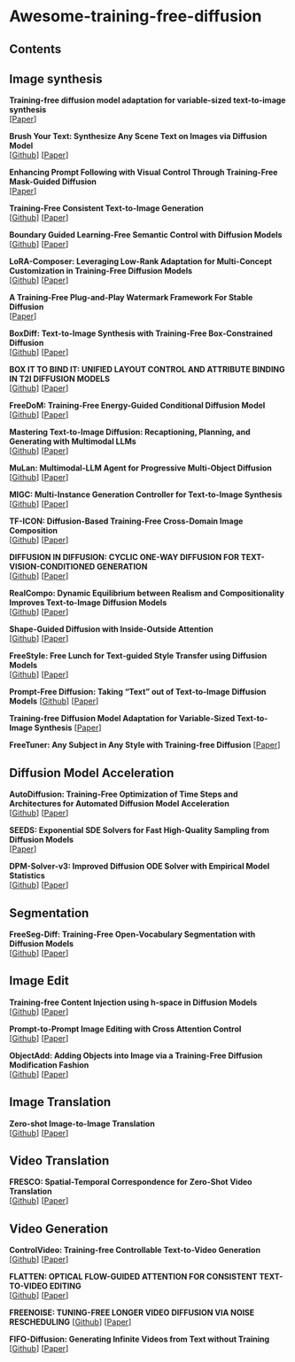 # Awesome-training-free-diffusion

## Contents

## Image synthesis

**Training-free diffusion model adaptation for variable-sized text-to-image synthesis** \
[[Paper](https://proceedings.neurips.cc/paper_files/paper/2023/file/e0378e0c642b1d292fcb224e8d5a39b3-Paper-Conference.pdf)]

**Brush Your Text: Synthesize Any Scene Text on Images via Diffusion Model** \
[[Github](https://github.com/ecnuljzhang/brush-your-text)]
[[Paper](https://ojs.aaai.org/index.php/AAAI/article/view/28550/29069)]

**Enhancing Prompt Following with Visual Control Through Training-Free Mask-Guided Diffusion** \
[[Paper](https://arxiv.org/pdf/2404.14768)]

**Training-Free Consistent Text-to-Image Generation** \
[[Github](https://consistory-paper.github.io/)]
[[Paper](https://arxiv.org/abs/2402.03286)]

**Boundary Guided Learning-Free Semantic Control with Diffusion Models** \
[[Github](https://l-yezhu.github.io/BoundaryDiffusion/)]
[[Paper](https://proceedings.neurips.cc/paper_files/paper/2023/file/f737da5ea0e122870fad209509f87d5b-Paper-Conference.pdf)]

**LoRA-Composer: Leveraging Low-Rank Adaptation for Multi-Concept Customization in Training-Free Diffusion Models** \
[[Github](https://github.com/Young98CN/LoRA_Composer)]
[[Paper](https://arxiv.org/pdf/2403.11627)]

**A Training-Free Plug-and-Play Watermark Framework For Stable Diffusion** \
[[Paper](https://arxiv.org/pdf/2404.05607)]

**BoxDiff: Text-to-Image Synthesis with Training-Free Box-Constrained Diffusion** \
[[Github](https://github.com/showlab/BoxDiff)]
[[Paper](https://openaccess.thecvf.com/content/ICCV2023/papers/Xie_BoxDiff_Text-to-Image_Synthesis_with_Training-Free_Box-Constrained_Diffusion_ICCV_2023_paper.pdf)]

**BOX IT TO BIND IT: UNIFIED LAYOUT CONTROL AND ATTRIBUTE BINDING IN T2I DIFFUSION MODELS** \
[[Github](https://github.com/nextaistudio/BoxIt2BindIt)]
[[Paper](https://arxiv.org/pdf/2402.17910)]

**FreeDoM: Training-Free Energy-Guided Conditional Diffusion Model** \
[[Github](https://github.com/vvictoryuki/FreeDoM)]
[[Paper](https://arxiv.org/pdf/2303.09833)]

**Mastering Text-to-Image Diffusion: Recaptioning, Planning, and Generating with Multimodal LLMs** \
[[Github](https://github.com/YangLing0818/RPG-DiffusionMaster)]
[[Paper](https://arxiv.org/pdf/2401.11708v2)]

**MuLan: Multimodal-LLM Agent for Progressive Multi-Object Diffusion** \
[[Github](https://github.com/measure-infinity/mulan-code)]
[[Paper](https://arxiv.org/pdf/2402.12741)]

**MIGC: Multi-Instance Generation Controller for Text-to-Image Synthesis** \
[[Github](https://migcproject.github.io/)]
[[Paper](https://arxiv.org/pdf/2402.05408)]

**TF-ICON: Diffusion-Based Training-Free Cross-Domain Image Composition** \
[[Github](https://github.com/Shilin-LU/TF-ICON)]
[[Paper](https://openaccess.thecvf.com/content/ICCV2023/papers/Lu_TF-ICON_Diffusion-Based_Training-Free_Cross-Domain_Image_Composition_ICCV_2023_paper.pdf)]

**DIFFUSION IN DIFFUSION: CYCLIC ONE-WAY DIFFUSION FOR TEXT-VISION-CONDITIONED GENERATION** \
[[Github](https://wangruoyu02.github.io/cow.github.io/)]
[[Paper](https://arxiv.org/pdf/2306.08247)]

**RealCompo: Dynamic Equilibrium between Realism and Compositionality Improves Text-to-Image Diffusion Models** \
[[Github](https://github.com/YangLing0818/RealCompo)]
[[Paper](https://arxiv.org/pdf/2402.12908v1)]

**Shape-Guided Diffusion with Inside-Outside Attention** \
[[Github](https://shape-guided-diffusion.github.io/)]
[[Paper](https://openaccess.thecvf.com/content/WACV2024/papers/Park_Shape-Guided_Diffusion_With_Inside-Outside_Attention_WACV_2024_paper.pdf)]

**FreeStyle: Free Lunch for Text-guided Style Transfer using Diffusion Models** \
[[Github](https://freestylefreelunch.github.io/)]
[[Paper](https://arxiv.org/pdf/2401.15636v1)]

**Prompt-Free Diffusion: Taking “Text” out of Text-to-Image Diffusion Models**
[[Github](https://github.com/SHI-Labs/Prompt-Free-Diffusion)]
[[Paper](https://arxiv.org/pdf/2305.16223)]

**Training-free Diffusion Model Adaptation for Variable-Sized Text-to-Image Synthesis**
[[Paper](https://proceedings.neurips.cc/paper_files/paper/2023/file/e0378e0c642b1d292fcb224e8d5a39b3-Paper-Conference.pdf)]

**FreeTuner: Any Subject in Any Style with Training-free Diffusion**
[[Paper](https://arxiv.org/pdf/2405.14201)]

## Diffusion Model Acceleration

**AutoDiffusion: Training-Free Optimization of Time Steps and Architectures for Automated Diffusion Model Acceleration** \
[[Github](https://github.com/lilijiangg/AutoDiffusion)]
[[Paper](https://openaccess.thecvf.com/content/ICCV2023/papers/Li_AutoDiffusion_Training-Free_Optimization_of_Time_Steps_and_Architectures_for_Automated_ICCV_2023_paper.pdf)]

**SEEDS: Exponential SDE Solvers for Fast High-Quality Sampling from Diffusion Models** \
[[Paper](https://proceedings.neurips.cc/paper_files/paper/2023/file/d6f764aae383d9ff28a0f89f71defbd9-Paper-Conference.pdf)]

**DPM-Solver-v3: Improved Diffusion ODE Solver with Empirical Model Statistics** \
[[Github](https://github.com/thu-ml/DPM-Solver-v3)]
[[Paper](https://proceedings.neurips.cc/paper_files/paper/2023/file/ada8de994b46571bdcd7eeff2d3f9cff-Paper-Conference.pdf)]

## Segmentation
**FreeSeg-Diff: Training-Free Open-Vocabulary Segmentation with Diffusion Models** \
[[Github](https://bcorrad.github.io/freesegdiff/)]
[[Paper](https://arxiv.org/pdf/2403.20105)]


## Image Edit

**Training-free Content Injection using h-space in Diffusion Models** \
[[Github](https://curryjung.github.io/DiffStyle/)]
[[Paper](https://openaccess.thecvf.com/content/WACV2024/papers/Jeong_Training-Free_Content_Injection_Using_H-Space_in_Diffusion_Models_WACV_2024_paper.pdf)]

**Prompt-to-Prompt Image Editing with Cross Attention Control** \
[[Github](https://github.com/google/prompt-to-prompt)]
[[Paper](https://arxiv.org/pdf/2208.01626)]

**ObjectAdd: Adding Objects into Image via a Training-Free Diffusion Modification Fashion** \
[[Github](https://github.com/potato-kitty/ObjectAdd)]
[[Paper](https://arxiv.org/pdf/2404.17230)]

## Image Translation

**Zero-shot Image-to-Image Translation** \
[[Github](https://github.com/pix2pixzero/pix2pix-zero)]
[[Paper](https://arxiv.org/pdf/2302.03027)]

## Video Translation
**FRESCO: Spatial-Temporal Correspondence for Zero-Shot Video Translation** \
[[Github](https://github.com/williamyang1991/FRESCO)]
[[Paper](https://arxiv.org/pdf/2403.12962)]

## Video Generation
**ControlVideo: Training-free Controllable Text-to-Video Generation** \
[[Github](https://github.com/YBYBZhang/ControlVideo)]
[[Paper](https://arxiv.org/pdf/2305.13077)]

**FLATTEN: OPTICAL FLOW-GUIDED ATTENTION FOR CONSISTENT TEXT-TO-VIDEO EDITING** \
[[Github](https://flatten-video-editing.github.io/)]
[[Paper](https://arxiv.org/pdf/2310.05922)]

**FREENOISE: TUNING-FREE LONGER VIDEO DIFFUSION VIA NOISE RESCHEDULING**
[[Github](http://haonanqiu.com/projects/FreeNoise.html)]
[[Paper](https://arxiv.org/pdf/2310.15169)]

**FIFO-Diffusion: Generating Infinite Videos from Text without Training**
[[Github](https://jjihwan.github.io/projects/FIFO-Diffusion)]
[[Paper](https://arxiv.org/pdf/2405.11473)]




